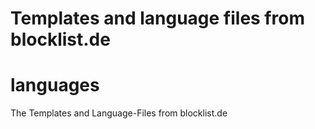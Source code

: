 Templates and language files from blocklist.de
=======
languages
=========

The Templates and Language-Files from blocklist.de
